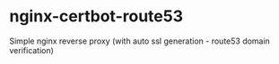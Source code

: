 # nginx-certbot-route53
Simple nginx reverse proxy (with auto ssl generation - route53 domain verification)
